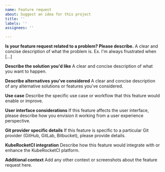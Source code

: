 ```yaml
---
name: Feature request
about: Suggest an idea for this project
title: ''
labels: ''
assignees: ''

---
```


**Is your feature request related to a problem? Please describe.**
A clear and concise description of what the problem is. Ex. I'm always frustrated when [...]

**Describe the solution you'd like**
A clear and concise description of what you want to happen.

**Describe alternatives you've considered**
A clear and concise description of any alternative solutions or features you've considered.

**Use case**
Describe the specific use case or workflow that this feature would enable or improve.

**User interface considerations**
If this feature affects the user interface, please describe how you envision it working from a user experience perspective.

**Git provider specific details**
If this feature is specific to a particular Git provider (GitHub, GitLab, Bitbucket), please provide details.

**KubeRocketCI integration**
Describe how this feature would integrate with or enhance the KubeRocketCI platform.

**Additional context**
Add any other context or screenshots about the feature request here.
